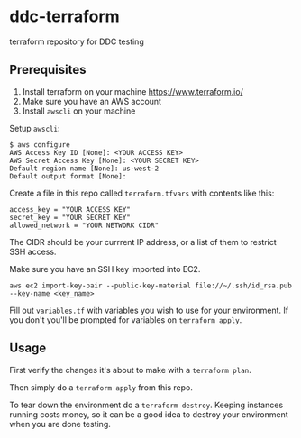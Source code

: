 # ddc-terraform
terraform repository for DDC testing

## Prerequisites

1. Install terraform on your machine <https://www.terraform.io/>
2. Make sure you have an AWS account
3. Install `awscli` on your machine

Setup `awscli`:

```
$ aws configure
AWS Access Key ID [None]: <YOUR ACCESS KEY>
AWS Secret Access Key [None]: <YOUR SECRET KEY>
Default region name [None]: us-west-2
Default output format [None]:
```

Create a file in this repo called `terraform.tfvars` with contents like this:

```
access_key = "YOUR ACCESS KEY"
secret_key = "YOUR SECRET KEY"
allowed_network = "YOUR NETWORK CIDR"
```

The CIDR should be your currrent IP address, or a list of them to restrict SSH access.

Make sure you have an SSH key imported into EC2.

```
aws ec2 import-key-pair --public-key-material file://~/.ssh/id_rsa.pub --key-name <key_name>

```

Fill out `variables.tf` with variables you wish to use for your environment. If you don't you'll be prompted for variables on `terraform apply`.

## Usage

First verify the changes it's about to make with a `terraform plan`.

Then simply do a `terraform apply` from this repo.

To tear down the environment do a `terraform destroy`. Keeping instances running costs money, so it can be a good idea to destroy your environment when you are done testing.
